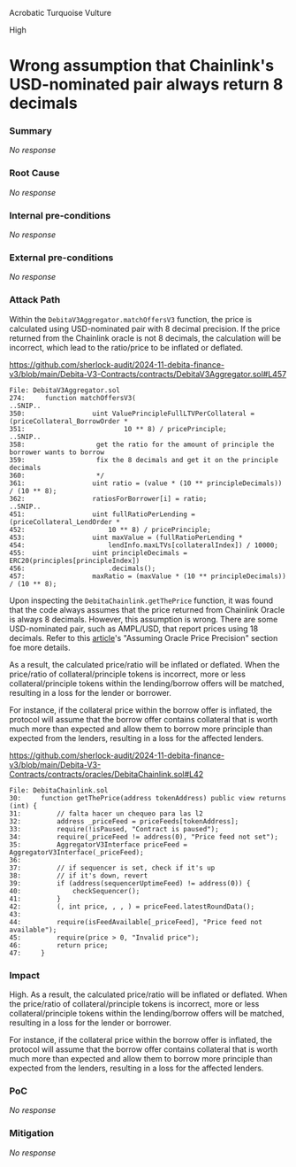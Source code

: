 Acrobatic Turquoise Vulture

High

# Wrong assumption that Chainlink's USD-nominated pair always return 8 decimals

### Summary

_No response_

### Root Cause

_No response_

### Internal pre-conditions

_No response_

### External pre-conditions

_No response_

### Attack Path

Within the `DebitaV3Aggregator.matchOffersV3` function, the price is calculated using USD-nominated pair with 8 decimal precision. If the price returned from the Chainlink oracle is not 8 decimals, the calculation will be incorrect, which lead to the ratio/price to be inflated or deflated.

https://github.com/sherlock-audit/2024-11-debita-finance-v3/blob/main/Debita-V3-Contracts/contracts/DebitaV3Aggregator.sol#L457

```solidity
File: DebitaV3Aggregator.sol
274:     function matchOffersV3(
..SNIP..
350:                 uint ValuePrincipleFullLTVPerCollateral = (priceCollateral_BorrowOrder *
351:                         10 ** 8) / pricePrinciple;
..SNIP..
358:                  get the ratio for the amount of principle the borrower wants to borrow
359:                  fix the 8 decimals and get it on the principle decimals
360:                  */
361:                 uint ratio = (value * (10 ** principleDecimals)) / (10 ** 8);
362:                 ratiosForBorrower[i] = ratio;
..SNIP..
451:                 uint fullRatioPerLending = (priceCollateral_LendOrder *
452:                     10 ** 8) / pricePrinciple;
453:                 uint maxValue = (fullRatioPerLending *
454:                     lendInfo.maxLTVs[collateralIndex]) / 10000;
455:                 uint principleDecimals = ERC20(principles[principleIndex])
456:                     .decimals();
457:                 maxRatio = (maxValue * (10 ** principleDecimals)) / (10 ** 8);
```

Upon inspecting the `DebitaChainlink.getThePrice` function, it was found that the code always assumes that the price returned from Chainlink Oracle is always 8 decimals. However, this assumption is wrong. There are some USD-nominated pair, such as AMPL/USD, that report prices using 18 decimals. Refer to this [article](https://medium.com/cyfrin/chainlink-oracle-defi-attacks-93b6cb6541bf#87fc)'s "Assuming Oracle Price Precision" section foe more details.

As a result, the calculated price/ratio will be inflated or deflated. When the price/ratio of collateral/principle tokens is incorrect, more or less collateral/principle tokens within the lending/borrow offers will be matched, resulting in a loss for the lender or borrower.

For instance, if the collateral price within the borrow offer is inflated, the protocol will assume that the borrow offer contains collateral that is worth much more than expected and allow them to borrow more principle than expected from the lenders, resulting in a loss for the affected lenders.

https://github.com/sherlock-audit/2024-11-debita-finance-v3/blob/main/Debita-V3-Contracts/contracts/oracles/DebitaChainlink.sol#L42

```solidity
File: DebitaChainlink.sol
30:     function getThePrice(address tokenAddress) public view returns (int) {
31:         // falta hacer un chequeo para las l2
32:         address _priceFeed = priceFeeds[tokenAddress];
33:         require(!isPaused, "Contract is paused");
34:         require(_priceFeed != address(0), "Price feed not set");
35:         AggregatorV3Interface priceFeed = AggregatorV3Interface(_priceFeed);
36: 
37:         // if sequencer is set, check if it's up
38:         // if it's down, revert
39:         if (address(sequencerUptimeFeed) != address(0)) {
40:             checkSequencer();
41:         }
42:         (, int price, , , ) = priceFeed.latestRoundData();
43: 
44:         require(isFeedAvailable[_priceFeed], "Price feed not available");
45:         require(price > 0, "Invalid price");
46:         return price;
47:     }
```

### Impact

High. As a result, the calculated price/ratio will be inflated or deflated. When the price/ratio of collateral/principle tokens is incorrect, more or less collateral/principle tokens within the lending/borrow offers will be matched, resulting in a loss for the lender or borrower.

For instance, if the collateral price within the borrow offer is inflated, the protocol will assume that the borrow offer contains collateral that is worth much more than expected and allow them to borrow more principle than expected from the lenders, resulting in a loss for the affected lenders.

### PoC

_No response_

### Mitigation

_No response_